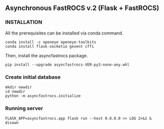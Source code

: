 ## Asynchronous FastROCS v.2 (Flask + FastROCS)

### INSTALLATION

All the prerequisites can be installed via conda command.

```
conda install -c openeye openeye-toolkits
conda install flask-socketio gevent cffi
```

Then, install the asyncfastrocs package.

```
pip install --upgrade asyncfastrocs-VER-py3-none-any.whl
```

### Create initial database

```
mkdir newdir
cd newdir
python -m asyncfastrocs.initialize
```

### Running server

```
FLASK_APP=asyncfastrocs.app flask run --host 0.0.0.0 >> LOG 2>&1 &
disown
```
